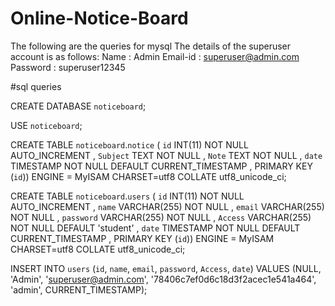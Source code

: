 # Online-Notice-Board
The following are the queries for mysql
The details of the superuser account is as follows:
  Name : Admin
  Email-id : superuser@admin.com
  Password : superuser12345

#sql queries

CREATE DATABASE `noticeboard`;

USE `noticeboard`;

CREATE TABLE `noticeboard`.`notice` ( `id` INT(11) NOT NULL AUTO_INCREMENT , `Subject` TEXT NOT NULL , `Note` TEXT NOT NULL , `date` TIMESTAMP NOT NULL DEFAULT CURRENT_TIMESTAMP , PRIMARY KEY (`id`)) ENGINE = MyISAM CHARSET=utf8 COLLATE utf8_unicode_ci;

CREATE TABLE `noticeboard`.`users` ( `id` INT(11) NOT NULL AUTO_INCREMENT , `name` VARCHAR(255) NOT NULL , `email` VARCHAR(255) NOT NULL , `password` VARCHAR(255) NOT NULL , `Access` VARCHAR(255) NOT NULL DEFAULT 'student' , `date` TIMESTAMP NOT NULL DEFAULT CURRENT_TIMESTAMP , PRIMARY KEY (`id`)) ENGINE = MyISAM CHARSET=utf8 COLLATE utf8_unicode_ci;

INSERT INTO `users` (`id`, `name`, `email`, `password`, `Access`, `date`) VALUES (NULL, 'Admin', 'superuser@admin.com', '78406c7ef0d6c18d3f2acec1e541a464', 'admin', CURRENT_TIMESTAMP);
